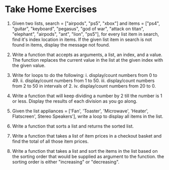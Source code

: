 # Take Home Exercises

1. Given two lists, search = ["airpods", "ps5", "xbox"] and items = ["ps4", "guitar", "keyboard", "pegasus", "god of war", "attack on titan", "elephant", "airpods", "ant", "lion", "ps5"], for every list item in search, find it's index location in items. If the given list item in search is not found in items, display the message not found.

2. Write a function that accepts as arguments, a list, an index, and a value. The function replaces the current value in the list at the given index with the given value.

3. Write for loops to do the following:
    i.  display/count numbers from 0 to 49.
    ii. display/count numbers from 1 to 50.
    iii. display/count numbers from 2 to 50 in intervals of 2.
    iv. display/count numbers from 20 to 0.

4. Write a function that will keep dividing a number by 2 till the number is 1 or less. Display the results of each division as you go along.

5. Given the list appliances = ['Fan', 'Toaster', 'Microwave', 'Heater', Flatscreen', Stereo Speakers'], write a loop to display all items in the list.

6. Write a function that sorts a list and returns the sorted list.

7. Write a function that takes a list of item prices in a checkout basket and find the total of all those item prices.

8. Write a function that takes a list and sort the items in the list based on the sorting order that would be supplied as argument to the function. the sorting order is either "increasing" or "decreasing".

